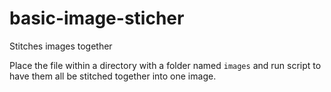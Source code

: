# basic-image-sticher

Stitches images together

Place the file within a directory with a folder named `images` and run script to have them all be stitched together into one image.
